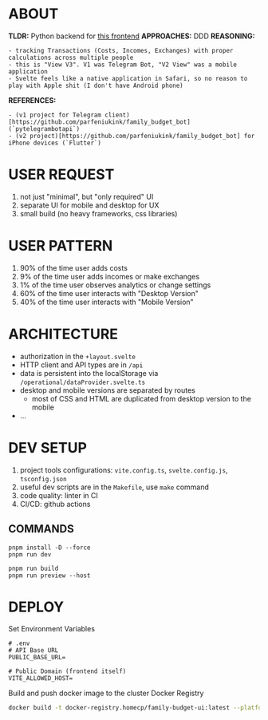 # ABOUT

**TLDR:** Python backend for [this frontend](https://github.com/parfeniukink/fambb-frontend)
**APPROACHES:** DDD
**REASONING:**

    - tracking Transactions (Costs, Incomes, Exchanges) with proper calculations across multiple people
    - this is "View V3". V1 was Telegram Bot, "V2 View" was a mobile application
    - Svelte feels like a native application in Safari, so no reason to play with Apple shit (I don't have Android phone)

**REFERENCES:**

    - (v1 project for Telegram client)[https://github.com/parfeniukink/family_budget_bot] (`pytelegrambotapi`)
    - (v2 project)[https://github.com/parfeniukink/family_budget_bot] for iPhone devices (`Flutter`)

# USER REQUEST

1. not just "minimal", but "only required" UI
2. separate UI for mobile and desktop for UX
3. small build (no heavy frameworks, css libraries)

# USER PATTERN

1. 90% of the time user adds costs
2. 9% of the time user adds incomes or make exchanges
3. 1% of the time user observes analytics or change settings
4. 60% of the time user interacts with "Desktop Version"
5. 40% of the time user interacts with "Mobile Version"

# ARCHITECTURE

- authorization in the `+layout.svelte`
- HTTP client and API types are in `/api`
- data is persistent into the localStorage via `/operational/dataProvider.svelte.ts`
- desktop and mobile versions are separated by routes
  - most of CSS and HTML are duplicated from desktop version to the mobile
- ...

# DEV SETUP

1. project tools configurations: `vite.config.ts`, `svelte.config.js`, `tsconfig.json`
2. useful dev scripts are in the `Makefile`, use `make` command
3. code quality: linter in CI
4. CI/CD: github actions

## COMMANDS

```shell
pnpm install -D --force
pnpm run dev

pnpm run build
pnpm run preview --host
```

# DEPLOY

Set Environment Variables

```
# .env
# API Base URL
PUBLIC_BASE_URL=

# Public Domain (frontend itself)
VITE_ALLOWED_HOST=
```

Build and push docker image to the cluster Docker Registry

```sh
docker build -t docker-registry.homecp/family-budget-ui:latest --platform linux/amd64 --push --build-arg PUBLIC_BASE_URL=$PUBLIC_BASE_URL --build-arg VITE_ALLOWED_HOST=${VITE_ALLOWED_HOST} .
```
